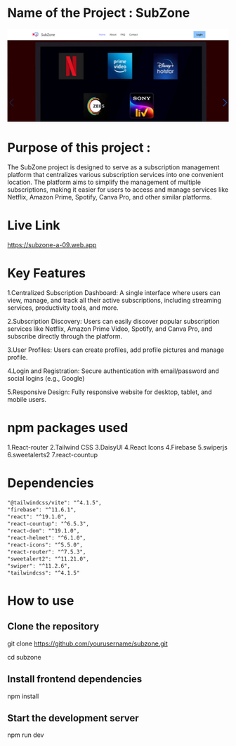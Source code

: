 # Name of the Project : SubZone


![SubZone Banner](./src/assets/Screenshot%202025-06-25%20033150.png)

# Purpose of this project :
The SubZone project is designed to serve as a subscription management platform that centralizes various subscription services into one convenient location. The platform aims to simplify the management of multiple subscriptions, making it easier for users to access and manage services like Netflix, Amazon Prime, Spotify, Canva Pro, and other similar platforms.

# Live Link
  https://subzone-a-09.web.app


# Key Features

1.Centralized Subscription Dashboard:
A single interface where users can view, manage, and track all their active subscriptions, including streaming services, productivity tools, and more.

2.Subscription Discovery:
Users can easily discover popular subscription services like Netflix, Amazon Prime Video, Spotify, and Canva Pro, and subscribe directly through the platform.


3.User Profiles:
Users can create profiles, add profile pictures and manage profile.

4.Login and Registration:
Secure authentication with email/password and social logins (e.g., Google)

5.Responsive Design:
Fully responsive website for desktop, tablet, and mobile users.



 # npm packages used

 1.React-router
 2.Tailwind CSS
 3.DaisyUI
 4.React Icons
 4.Firebase
 5.swiperjs
 6.sweetalerts2
 7.react-countup


 # Dependencies

    "@tailwindcss/vite": "^4.1.5",
    "firebase": "^11.6.1",
    "react": "^19.1.0",
    "react-countup": "^6.5.3",
    "react-dom": "^19.1.0",
    "react-helmet": "^6.1.0",
    "react-icons": "^5.5.0",
    "react-router": "^7.5.3",
    "sweetalert2": "^11.21.0",
    "swiper": "^11.2.6",
    "tailwindcss": "^4.1.5"


# How to use

## Clone the repository
git clone https://github.com/yourusername/subzone.git

cd subzone

## Install frontend dependencies
npm install

## Start the development server
npm run dev
